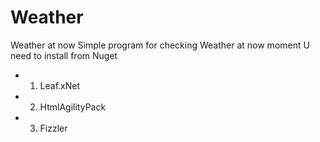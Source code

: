 # Weather
Weather at now
Simple program for checking Weather at now moment
U need to install from Nuget
- 1) Leaf.xNet 
- 2) HtmlAgilityPack
- 3) Fizzler
